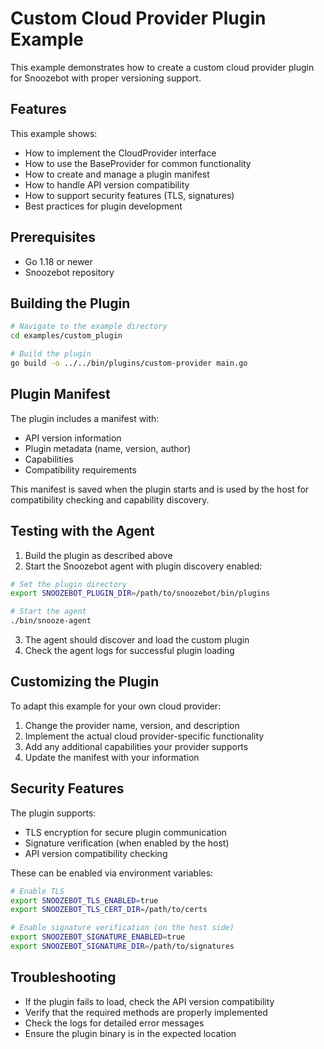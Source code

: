 # Custom Cloud Provider Plugin Example

This example demonstrates how to create a custom cloud provider plugin for Snoozebot with proper versioning support.

## Features

This example shows:

- How to implement the CloudProvider interface
- How to use the BaseProvider for common functionality
- How to create and manage a plugin manifest
- How to handle API version compatibility
- How to support security features (TLS, signatures)
- Best practices for plugin development

## Prerequisites

- Go 1.18 or newer
- Snoozebot repository

## Building the Plugin

```bash
# Navigate to the example directory
cd examples/custom_plugin

# Build the plugin
go build -o ../../bin/plugins/custom-provider main.go
```

## Plugin Manifest

The plugin includes a manifest with:

- API version information
- Plugin metadata (name, version, author)
- Capabilities
- Compatibility requirements

This manifest is saved when the plugin starts and is used by the host for compatibility checking and capability discovery.

## Testing with the Agent

1. Build the plugin as described above
2. Start the Snoozebot agent with plugin discovery enabled:

```bash
# Set the plugin directory
export SNOOZEBOT_PLUGIN_DIR=/path/to/snoozebot/bin/plugins

# Start the agent
./bin/snooze-agent
```

3. The agent should discover and load the custom plugin
4. Check the agent logs for successful plugin loading

## Customizing the Plugin

To adapt this example for your own cloud provider:

1. Change the provider name, version, and description
2. Implement the actual cloud provider-specific functionality
3. Add any additional capabilities your provider supports
4. Update the manifest with your information

## Security Features

The plugin supports:

- TLS encryption for secure plugin communication
- Signature verification (when enabled by the host)
- API version compatibility checking

These can be enabled via environment variables:

```bash
# Enable TLS
export SNOOZEBOT_TLS_ENABLED=true
export SNOOZEBOT_TLS_CERT_DIR=/path/to/certs

# Enable signature verification (on the host side)
export SNOOZEBOT_SIGNATURE_ENABLED=true
export SNOOZEBOT_SIGNATURE_DIR=/path/to/signatures
```

## Troubleshooting

- If the plugin fails to load, check the API version compatibility
- Verify that the required methods are properly implemented
- Check the logs for detailed error messages
- Ensure the plugin binary is in the expected location